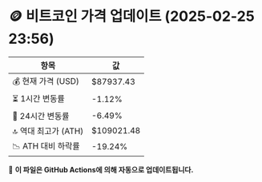 # 🪙 비트코인 가격 업데이트 (2025-02-25 23:56)

| 항목                | 값 |
|--------------------|----------------|
| 💰 현재 가격 (USD) | $87937.43 |
| ⏳ 1시간 변동률    | -1.12% |
| 📆 24시간 변동률   | -6.49% |
| 🔝 역대 최고가 (ATH) | $109021.48 |
| 📉 ATH 대비 하락률 | -19.24% |

🔄 **이 파일은 GitHub Actions에 의해 자동으로 업데이트됩니다.**
